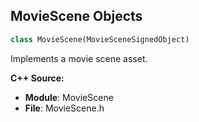 ## MovieScene Objects

```python
class MovieScene(MovieSceneSignedObject)
```

Implements a movie scene asset.

**C++ Source:**

- **Module**: MovieScene
- **File**: MovieScene.h

<a id="unreal.WaveformTransformationBase"></a>